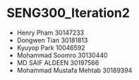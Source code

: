 # SENG300_Iteration2
-  Henry Pham       30147233
-  Dongwen Tian     30181813
-  Kyuyop Park      10046592
-  Mohammad Soomro  30130440
-  MD SAIF ALDEEN   30197566
-  Mohammad Mustafa Mehtab  30189394
